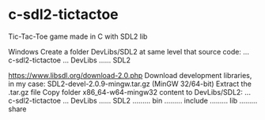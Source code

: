 # c-sdl2-tictactoe
Tic-Tac-Toe game made in C with SDL2 lib

Windows
Create a folder DevLibs/SDL2 at same level that source code:
... c-sdl2-tictactoe
... DevLibs
...... SDL2

https://www.libsdl.org/download-2.0.php
Download development libraries, in my case:
	SDL2-devel-2.0.9-mingw.tar.gz (MinGW 32/64-bit)
Extract the .tar.gz file
Copy folder x86_64-w64-mingw32 content to DevLibs/SDL2:
... c-sdl2-tictactoe
... DevLibs
...... SDL2
......... bin
......... include
......... lib
......... share

	